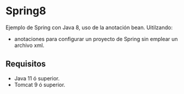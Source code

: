 # Spring8
Ejemplo de Spring con Java 8, uso de la anotación bean. Uitilzando: 
* anotaciones para configurar un proyecto de Spring sin emplear un archivo xml.

## Requisitos
* Java 11 ó superior.
* Tomcat 9 ó superior.
